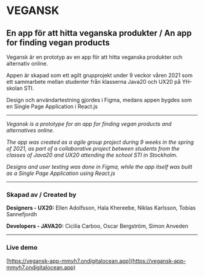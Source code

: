 # VEGANSK
## En app för att hitta veganska produkter / An app for finding vegan products

Vegansk är en prototyp av en app för att hitta veganska produkter och alternativ online.

Appen är skapad som ett agilt grupprojekt under 9 veckor våren 2021 som ett sammarbete mellan studenter från klasserna Java20 och UX20 på YH-skolan STI.

Design och användartestning gjordes i Figma, medans appen bygdes som en Single Page Application i React.js

------------------------------------------------------------------------------

*Vegansk is a prototype for an app for finding vegan products and alternatives online.*

*The app was created as a agile group project during 9 weeks in the spring of 2021, as part of a collaborative project between students from the classes of Java20 and UX20 attending the school STI in Stockholm.*

*Designs and user testing was done in Figma, while the app itself was built as a Single Page Application using React.js*

------------------------------------------------------------------------------
### Skapad av / Created by
**Designers - UX20:** Ellen Adolfsson, Hala Khereebe, Niklas Karlsson, Tobias Sannefjordh

**Developers - JAVA20:** Cicilia Carboo, Oscar Bergström, Simon Anveden

------------------------------------------------------------------------------

### Live demo
[https://vegansk-app-mmyh7.ondigitalocean.app](https://vegansk-app-mmyh7.ondigitalocean.app)
